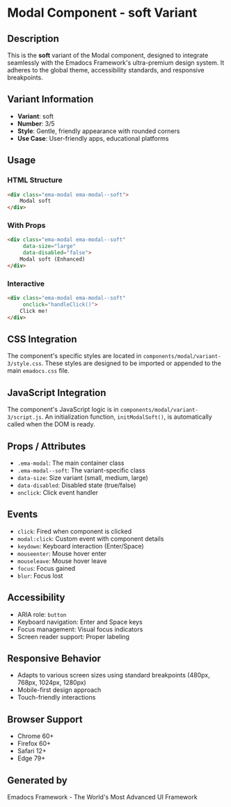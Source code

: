 # Modal Component - soft Variant

## Description
This is the **soft** variant of the Modal component, designed to integrate seamlessly with the Emadocs Framework's ultra-premium design system. It adheres to the global theme, accessibility standards, and responsive breakpoints.

## Variant Information
- **Variant**: soft
- **Number**: 3/5
- **Style**: Gentle, friendly appearance with rounded corners
- **Use Case**: User-friendly apps, educational platforms

## Usage

### HTML Structure
```html
<div class="ema-modal ema-modal--soft">
    Modal soft
</div>
```

### With Props
```html
<div class="ema-modal ema-modal--soft" 
     data-size="large" 
     data-disabled="false">
    Modal soft (Enhanced)
</div>
```

### Interactive
```html
<div class="ema-modal ema-modal--soft" 
     onclick="handleClick()">
    Click me!
</div>
```

## CSS Integration
The component's specific styles are located in `components/modal/variant-3/style.css`. These styles are designed to be imported or appended to the main `emadocs.css` file.

## JavaScript Integration
The component's JavaScript logic is in `components/modal/variant-3/script.js`. An initialization function, `initModalSoft()`, is automatically called when the DOM is ready.

## Props / Attributes
- `.ema-modal`: The main container class
- `.ema-modal--soft`: The variant-specific class
- `data-size`: Size variant (small, medium, large)
- `data-disabled`: Disabled state (true/false)
- `onclick`: Click event handler

## Events
- `click`: Fired when component is clicked
- `modal:click`: Custom event with component details
- `keydown`: Keyboard interaction (Enter/Space)
- `mouseenter`: Mouse hover enter
- `mouseleave`: Mouse hover leave
- `focus`: Focus gained
- `blur`: Focus lost

## Accessibility
- ARIA role: `button`
- Keyboard navigation: Enter and Space keys
- Focus management: Visual focus indicators
- Screen reader support: Proper labeling

## Responsive Behavior
- Adapts to various screen sizes using standard breakpoints (480px, 768px, 1024px, 1280px)
- Mobile-first design approach
- Touch-friendly interactions

## Browser Support
- Chrome 60+
- Firefox 60+
- Safari 12+
- Edge 79+

## Generated by
Emadocs Framework - The World's Most Advanced UI Framework
